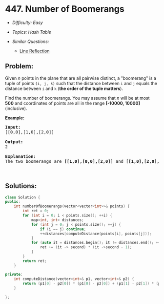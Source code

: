 # 447. Number of Boomerangs

* *Difficulty: Easy*

* *Topics: Hash Table*

* *Similar Questions:*

  * [Line Reflection](line-reflection.md)

## Problem:

<p>Given <i>n</i> points in the plane that are all pairwise distinct, a &quot;boomerang&quot; is a tuple of points <code>(i, j, k)</code> such that the distance between <code>i</code> and <code>j</code> equals the distance between <code>i</code> and <code>k</code> (<b>the order of the tuple matters</b>).</p>

<p>Find the number of boomerangs. You may assume that <i>n</i> will be at most <b>500</b> and coordinates of points are all in the range <b>[-10000, 10000]</b> (inclusive).</p>

<p><b>Example:</b></p>

<pre>
<b>Input:</b>
[[0,0],[1,0],[2,0]]

<b>Output:</b>
2

<b>Explanation:</b>
The two boomerangs are <b>[[1,0],[0,0],[2,0]]</b> and <b>[[1,0],[2,0],[0,0]]</b>
</pre>

<p>&nbsp;</p>

## Solutions:

```c++
class Solution {
public:
    int numberOfBoomerangs(vector<vector<int>>& points) {
        int ret = 0;
        for (int i = 0; i < points.size(); ++i) {
            map<int, int> distances;
            for (int j = 0; j < points.size(); ++j) {
                if (i == j) continue;
                ++distances[computeDistance(points[i], points[j])];
            }
            for (auto it = distances.begin(); it != distances.end(); ++it) {
                ret += (it -> second) * (it ->second - 1);
            }
        }
        return ret;
    }
    
private:
    int computeDistance(vector<int>& p1, vector<int>& p2) {
        return (p1[0] - p2[0]) * (p1[0] - p2[0]) + (p1[1] - p2[1]) * (p1[1] - p2[1]);
    }
    
};
```
